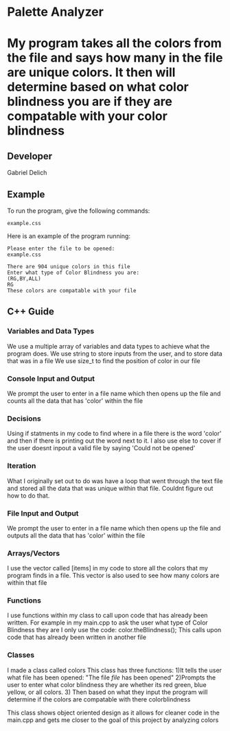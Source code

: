 # Palette Analyzer

# My program takes all the colors from the file and says how many in the file are unique colors. It then will determine based on what color blindness you are if they are compatable with your color blindness

## Developer

Gabriel Delich

## Example

To run the program, give the following commands:

```
example.css
```

Here is an example of the program running:

```
Please enter the file to be opened:
example.css

There are 904 unique colors in this file
Enter what type of Color Blindness you are:
(RG,BY,ALL)
RG
These colors are compatable with your file
```

## C++ Guide

### Variables and Data Types

We use a multiple array of variables and data types to achieve what the program does.
We use string to store inputs from the user, and to store data that was in a file
We use size_t to find the position of color in our file

### Console Input and Output

We prompt the user to enter in a file name which then opens up the file and counts all the data that has 'color' within the file

### Decisions

Using if statments in my code to find where in a file there is the word 'color' and then if there is printing out the word next to it.
I also use else to cover if the user doesnt inpout a valid file by saying 'Could not be opened'

### Iteration


What I originally set out to do was have a loop that went through the text file and stored all the data that was unique within that file.
Couldnt figure out how to do that.

### File Input and Output
We prompt the user to enter in a file name which then opens up the file and outputs all the data that has 'color' within the file
### Arrays/Vectors

I use the vector called [items] in my code to store all the colors that my program finds in a file. This vector is also used to see how many colors are within that file

### Functions
I use functions within my class to call upon code that has already been written. For example in my main.cpp to ask the user what type of Color Blindness they are I only use the code:
color.theBlindness();
This calls upon code that has already been written in another file

### Classes
I made a class called colors
This class has three functions:
1)It tells the user what file has been opened:
"The file *file* has been opened"
2)Prompts the user to enter what color blindness they are whether its red green, blue yellow, or all colors.
3) Then based on what they input the program will determine if the colors are compatable with there colorblindness

This class shows object oriented design as it allows for cleaner code in the main.cpp and gets me closer to the goal of this project by analyzing colors



